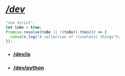 # *[/dev](https://github.com/lorenzodifuccia/dev)*  
  
```javascript
"use strict";
let toBe = true;
Promise.resolve(toBe || !(toBe)).then(() => {
  console.log("A collection of !(useless) things");
});
```
  
* ### [/dev/js](https://github.com/lorenzodifuccia/dev/tree/master/js)
* ### [/dev/python](https://github.com/lorenzodifuccia/dev/tree/master/python)
